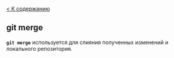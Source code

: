 [< К содержанию](./readme.md)
## git merge

**`git merge`** используется для слияния полученных изменений и локального репозитория.